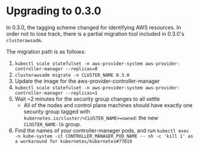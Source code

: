 # Upgrading to 0.3.0

In 0.3.0, the tagging scheme changed for identifying AWS resources. In order not to lose track, there is a partial migration tool included in 0.3.0's `clusterawsadm`.

The migration path is as follows:

1. `kubectl scale statefulset -n aws-provider-system aws-provider-controller-manager --replicas=0`
2. `clusterawsadm migrate -n CLUSTER_NAME 0.3.0`
3. Update the image for the aws-provider-controller-manager
4. `kubectl scale statefulset -n aws-provider-system aws-provider-controller-manager --replicas=1`
5. Wait ~2 minutes for the security group changes to all settle
   - All of the nodes and control plane machines should have exactly one security group tagged with `kubernetes.io/cluster/<CLUSTER_NAME>=owned`: the new `CLUSTER_NAME-lb` group.
6. Find the names of your controller-manager pods, and run `kubectl exec -n kube-system -it CONTROLLER_MANAGER_POD_NAME -- sh -c 'kill 1' as a workaround for kubernetes/kubernetes#77019`
